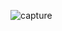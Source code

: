 ![capture](https://user-images.githubusercontent.com/18416366/30039378-891a0f4e-91ed-11e7-8c17-63113e5e9295.PNG)
